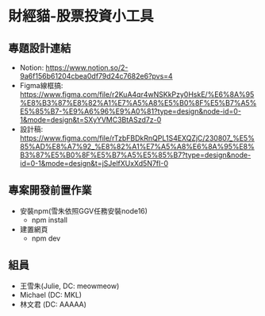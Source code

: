 # 財經貓-股票投資小工具

## 專題設計連結
* Notion: https://www.notion.so/2-9a6f156b61204cbea0df79d24c7682e6?pvs=4
* Figma線框搞: https://www.figma.com/file/r2KuA4qr4wNSKkPzy0HskE/%E6%8A%95%E8%B3%87%E8%82%A1%E7%A5%A8%E5%B0%8F%E5%B7%A5%E5%85%B7-%E9%A6%96%E9%A0%81?type=design&node-id=0-1&mode=design&t=SXyYVMC3BtASzd7z-0
* 設計稿: https://www.figma.com/file/rTzbFBDkRnQPL1S4EXQZjC/230807_%E5%85%AD%E8%A7%92_%E8%82%A1%E7%A5%A8%E6%8A%95%E8%B3%87%E5%B0%8F%E5%B7%A5%E5%85%B7?type=design&node-id=0-1&mode=design&t=jSJelfXUxXd5N7fI-0

## 專案開發前置作業
* 安裝npm(雪朱依照GGV任務安裝node16)
    * npm install
* 建置網頁
    * npm dev

## 組員
* 王雪朱(Julie, DC: meowmeow)
* Michael (DC: MKL)
* 林文君 (DC: AAAAA)